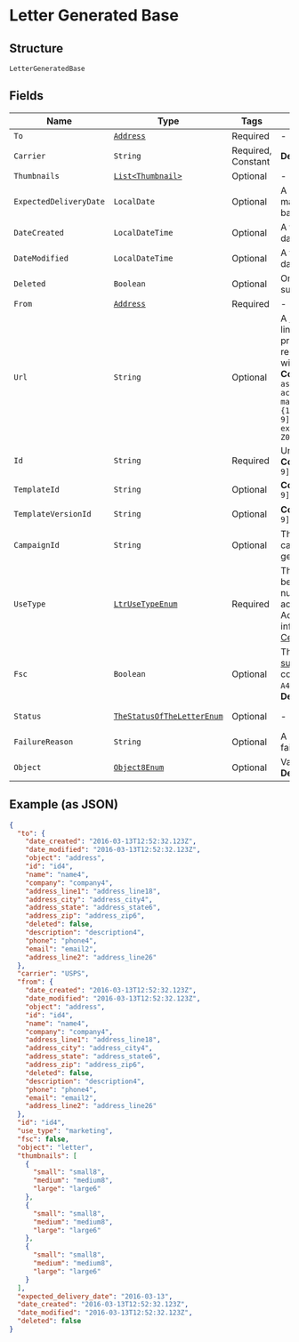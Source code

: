 
# Letter Generated Base

## Structure

`LetterGeneratedBase`

## Fields

| Name | Type | Tags | Description | Getter | Setter |
|  --- | --- | --- | --- | --- | --- |
| `To` | [`Address`](../../doc/models/containers/address.md) | Required | - | Address getTo() | setTo(Address to) |
| `Carrier` | `String` | Required, Constant | **Default**: `"USPS"` | String getCarrier() | setCarrier(String carrier) |
| `Thumbnails` | [`List<Thumbnail>`](../../doc/models/thumbnail.md) | Optional | - | List<Thumbnail> getThumbnails() | setThumbnails(List<Thumbnail> thumbnails) |
| `ExpectedDeliveryDate` | `LocalDate` | Optional | A date in YYYY-MM-DD format of the mailpiece's expected delivery date based on its `send_date`. | LocalDate getExpectedDeliveryDate() | setExpectedDeliveryDate(LocalDate expectedDeliveryDate) |
| `DateCreated` | `LocalDateTime` | Optional | A timestamp in ISO 8601 format of the date the resource was created. | LocalDateTime getDateCreated() | setDateCreated(LocalDateTime dateCreated) |
| `DateModified` | `LocalDateTime` | Optional | A timestamp in ISO 8601 format of the date the resource was last modified. | LocalDateTime getDateModified() | setDateModified(LocalDateTime dateModified) |
| `Deleted` | `Boolean` | Optional | Only returned if the resource has been successfully deleted. | Boolean getDeleted() | setDeleted(Boolean deleted) |
| `From` | [`Address`](../../doc/models/containers/address.md) | Required | - | Address getFrom() | setFrom(Address from) |
| `Url` | `String` | Optional | A [signed link](#section/Asset-URLs) served over HTTPS. The link returned will expire in 30 days to prevent mis-sharing. Each time a GET request is initiated, a new signed URL will be generated.<br>**Constraints**: *Pattern*: `^https://lob-assets\.com/(letters\|postcards\|bank-accounts\|checks\|self-mailers\|cards)/[a-z]{3,4}_[a-z0-9]{15,16}(\.pdf\|_thumb_[a-z]+_[0-9]+\.png)\?(version=[a-z0-9-]*&)?expires=[0-9]{10}&signature=[a-zA-Z0-9-_]+$` | String getUrl() | setUrl(String url) |
| `Id` | `String` | Required | Unique identifier prefixed with `ltr_`.<br>**Constraints**: *Pattern*: `^ltr_[a-zA-Z0-9]+$` | String getId() | setId(String id) |
| `TemplateId` | `String` | Optional | **Constraints**: *Pattern*: `^tmpl_[a-zA-Z0-9]+$` | String getTemplateId() | setTemplateId(String templateId) |
| `TemplateVersionId` | `String` | Optional | **Constraints**: *Pattern*: `^vrsn_[a-zA-Z0-9]+$` | String getTemplateVersionId() | setTemplateVersionId(String templateVersionId) |
| `CampaignId` | `String` | Optional | The unique ID of the associated campaign if the resource was generated from a campaign. | String getCampaignId() | setCampaignId(String campaignId) |
| `UseType` | [`LtrUseTypeEnum`](../../doc/models/ltr-use-type-enum.md) | Required | The use type for each mailpiece. Can be one of marketing, operational, or null. Null use_type is only allowed if an account default use_type is selected in Account Settings. For more information on use_type, see our  [Help Center article](https://help.lob.com/print-and-mail/building-a-mail-strategy/managing-mail-settings/declaring-mail-use-type). | LtrUseTypeEnum getUseType() | setUseType(LtrUseTypeEnum useType) |
| `Fsc` | `Boolean` | Optional | This is in beta. Contact support@lob.com or your account contact to learn more. Not available for `A4` letter size.<br>**Default**: `false` | Boolean getFsc() | setFsc(Boolean fsc) |
| `Status` | [`TheStatusOfTheLetterEnum`](../../doc/models/the-status-of-the-letter-enum.md) | Optional | - | TheStatusOfTheLetterEnum getStatus() | setStatus(TheStatusOfTheLetterEnum status) |
| `FailureReason` | `String` | Optional | A string describing the reason for failure if the letter failed to render. | String getFailureReason() | setFailureReason(String failureReason) |
| `Object` | [`Object8Enum`](../../doc/models/object-8-enum.md) | Optional | Value is resource type.<br>**Default**: `Object8Enum.LETTER` | Object8Enum getObject() | setObject(Object8Enum object) |

## Example (as JSON)

```json
{
  "to": {
    "date_created": "2016-03-13T12:52:32.123Z",
    "date_modified": "2016-03-13T12:52:32.123Z",
    "object": "address",
    "id": "id4",
    "name": "name4",
    "company": "company4",
    "address_line1": "address_line18",
    "address_city": "address_city4",
    "address_state": "address_state6",
    "address_zip": "address_zip6",
    "deleted": false,
    "description": "description4",
    "phone": "phone4",
    "email": "email2",
    "address_line2": "address_line26"
  },
  "carrier": "USPS",
  "from": {
    "date_created": "2016-03-13T12:52:32.123Z",
    "date_modified": "2016-03-13T12:52:32.123Z",
    "object": "address",
    "id": "id4",
    "name": "name4",
    "company": "company4",
    "address_line1": "address_line18",
    "address_city": "address_city4",
    "address_state": "address_state6",
    "address_zip": "address_zip6",
    "deleted": false,
    "description": "description4",
    "phone": "phone4",
    "email": "email2",
    "address_line2": "address_line26"
  },
  "id": "id4",
  "use_type": "marketing",
  "fsc": false,
  "object": "letter",
  "thumbnails": [
    {
      "small": "small8",
      "medium": "medium8",
      "large": "large6"
    },
    {
      "small": "small8",
      "medium": "medium8",
      "large": "large6"
    },
    {
      "small": "small8",
      "medium": "medium8",
      "large": "large6"
    }
  ],
  "expected_delivery_date": "2016-03-13",
  "date_created": "2016-03-13T12:52:32.123Z",
  "date_modified": "2016-03-13T12:52:32.123Z",
  "deleted": false
}
```

